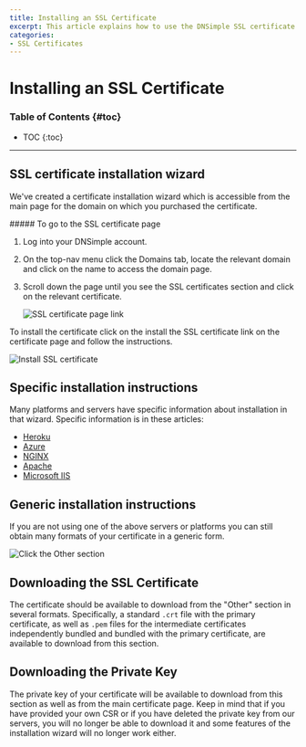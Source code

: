 ```yaml
---
title: Installing an SSL Certificate
excerpt: This article explains how to use the DNSimple SSL certificate installation wizard to install an SSL certificate in a few clicks on the most common web services and platforms.
categories:
- SSL Certificates
---
```


# Installing an SSL Certificate

### Table of Contents {#toc}

* TOC
{:toc}

---


## SSL certificate installation wizard

We've created a certificate installation wizard which is accessible from the main page for the domain on which you purchased the certificate.

<div class="section-steps" markdown="1">
##### To go to the SSL certificate page

1.  Log into your DNSimple account.
1.  On the top-nav menu click the <label>Domains</label> tab, locate the relevant domain and click on the name to access the domain page.
1.  Scroll down the page until you see the <label>SSL certificates</label> section and click on the relevant certificate.

    ![SSL certificate page link](/files/domain-view-ssl-certificate-link.png)

</div>

To install the certificate click on the <label>install the SSL certificate</label> link on the certificate page and follow the instructions.

![Install SSL certificate](/files/ssl-certificate-install-link.png)

## Specific installation instructions

Many platforms and servers have specific information about installation in that wizard. Specific information is in these articles:

- [Heroku](/articles/ssl-certificate-with-heroku#installation)
- [Azure](/articles/ssl-certificate-with-azure#installation)
- [NGINX](/articles/ssl-certificate-with-nginx#installation)
- [Apache](/articles/ssl-certificate-with-apache#installation)
- [Microsoft IIS](/articles/ssl-certificate-with-microsoft-iis#installation)

## Generic installation instructions

If you are not using one of the above servers or platforms you can still obtain many formats of your certificate in a generic form.

![Click the Other section](/files/certificate-installer-other.png)

## Downloading the SSL Certificate

The certificate should be available to download from the "Other" section in several formats. Specifically, a standard `.crt` file with the primary certificate, as well as `.pem` files for the intermediate certificates independently bundled and bundled with the primary certificate, are available to download from this section.

## Downloading the Private Key

The private key of your certificate will be available to download from this section as well as from the main certificate page. Keep in mind that if you have provided your own CSR or if you have deleted the private key from our servers, you will no longer be able to download it and some features of the installation wizard will no longer work either.
